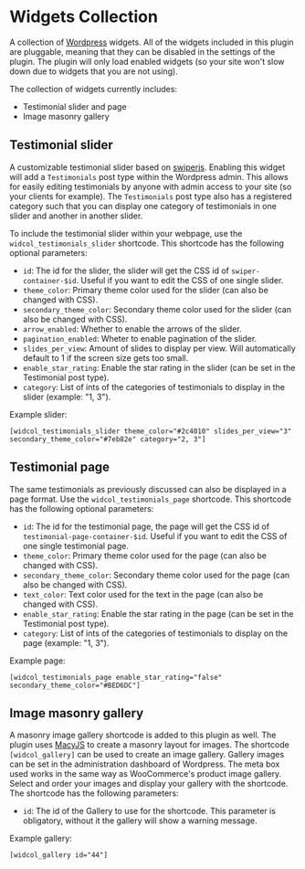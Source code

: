 # Widgets Collection

A collection of [Wordpress](https://wordpress.com/) widgets. All of the widgets included in this plugin are pluggable, 
meaning that they can be disabled in the settings of the plugin. The plugin will only load enabled widgets (so your site 
won't slow down due to widgets that you are not using).

The collection of widgets currently includes:

- Testimonial slider and page
- Image masonry gallery

## Testimonial slider

A customizable testimonial slider based on [swiperjs](https://swiperjs.com/). Enabling this widget will add a 
`Testimonials` post type within the Wordpress admin. This allows for easily editing testimonials by anyone with
admin access to your site (so your clients for example). The `Testimonials` post type also has a registered category 
such that you can display one category of testimonials in one slider and another in another slider.

To include the testimonial slider within your webpage, use the `widcol_testimonials_slider` shortcode. This shortcode has the 
following optional parameters:

- `id`: The id for the slider, the slider will get the CSS id of `swiper-container-$id`. Useful if you want to edit the 
  CSS of one single slider.
- `theme_color`: Primary theme color used for the slider (can also be changed with CSS).
- `secondary_theme_color`: Secondary theme color used for the slider (can also be changed with CSS).
- `arrow_enabled`: Whether to enable the arrows of the slider.
- `pagination_enabled`: Wheter to enable pagination of the slider.
- `slides_per_view`: Amount of slides to display per view. Will automatically default to 1 if the screen size gets too
small.
- `enable_star_rating`: Enable the star rating in the slider (can be set in the Testimonial post type).
- `category`: List of ints of the categories of testimonials to display in the slider (example: "1, 3").

Example slider:

```
[widcol_testimonials_slider theme_color="#2c4010" slides_per_view="3" secondary_theme_color="#7eb82e" category="2, 3"]
```

## Testimonial page

The same testimonials as previously discussed can also be displayed in a page format. Use the `widcol_testimonials_page`
shortcode. This shortcode has the following optional parameters:

- `id`: The id for the testimonial page, the page will get the CSS id of `testimonial-page-container-$id`. Useful if you want 
  to edit the CSS of one single testimonial page.
- `theme_color`: Primary theme color used for the page (can also be changed with CSS).
- `secondary_theme_color`: Secondary theme color used for the page (can also be changed with CSS).
- `text_color`: Text color used for the text in the page (can also be changed with CSS).
- `enable_star_rating`: Enable the star rating in the page (can be set in the Testimonial post type).
- `category`: List of ints of the categories of testimonials to display on the page (example: "1, 3").

Example page:

```
[widcol_testimonials_page enable_star_rating="false" secondary_theme_color="#BED6DC"]
```

## Image masonry gallery

A masonry image gallery shortcode is added to this plugin as well. The plugin uses 
[MacyJS](https://github.com/bigbite/macy.js) to create a masonry layout for images. The shortcode `[widcol_gallery]` can
be used to create an image gallery. Gallery images can be set in the administration dashboard of Wordpress. The meta
box used works in the same way as WooCommerce's product image gallery. Select and order your images and display your 
gallery with the shortcode. The shortcode has the following parameters:

- `id`: The id of the Gallery to use for the shortcode. This parameter is obligatory, without it the gallery will show a 
  warning message.

Example gallery:

```
[widcol_gallery id="44"]
```